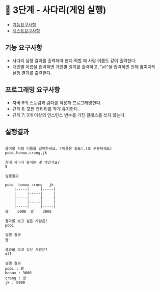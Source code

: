 🚀 3단계 - 사다리(게임 실행)
==========================

* [기능요구사항](#기능요구사항)
* [테스트요구사항](#테스트케이스)

기능 요구사항
-----
* 사다리 실행 결과를 출력해야 한다.력할 때 사람 이름도 같이 출력한다.
* 개인별 이름을 입력하면 개인별 결과를 출력하고, "all"을 입력하면 전체 참여자의 실행 결과를 출력한다.

프로그래밍 요구사항
-----
* 자바 8의 스트림과 람다를 적용해 프로그래밍한다.
*  규칙 6: 모든 엔티티를 작게 유지한다.
*  규칙 7: 3개 이상의 인스턴스 변수를 가진 클래스를 쓰지 않는다.

실행결과
-----

```shell

참여할 사람 이름을 입력하세요. (이름은 쉼표(,)로 구분하세요)
pobi,honux,crong,jk

최대 사다리 높이는 몇 개인가요?
5

실행결과

pobi  honux crong   jk
    |-----|     |-----|
    |     |-----|     |
    |-----|     |     |
    |     |-----|     |
    |-----|     |-----|
꽝    5000  꽝    3000

결과를 보고 싶은 사람은?
pobi

실행 결과
꽝

결과를 보고 싶은 사람은?
all

실행 결과
pobi : 꽝
honux : 3000
crong : 꽝
jk : 5000
```